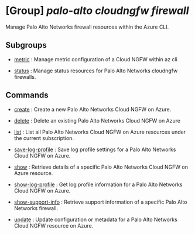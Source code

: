 # [Group] _palo-alto cloudngfw firewall_

Manage Palo Alto Networks firewall resources within the Azure CLI.

## Subgroups

- [metric](/Commands/palo-alto/cloudngfw/firewall/metric/readme.md)
: Manage metric configuration of a Cloud NGFW within az cli

- [status](/Commands/palo-alto/cloudngfw/firewall/status/readme.md)
: Manage status resources for Palo Alto Networks cloudngfw firewalls.

## Commands

- [create](/Commands/palo-alto/cloudngfw/firewall/_create.md)
: Create a new Palo Alto Networks Cloud NGFW on Azure.

- [delete](/Commands/palo-alto/cloudngfw/firewall/_delete.md)
: Delete an existing Palo Alto Networks Cloud NGFW on Azure

- [list](/Commands/palo-alto/cloudngfw/firewall/_list.md)
: List all Palo Alto Networks Cloud NGFW on Azure resources under the current subscription.

- [save-log-profile](/Commands/palo-alto/cloudngfw/firewall/_save-log-profile.md)
: Save log profile settings for a Palo Alto Networks Cloud NGFW on Azure.

- [show](/Commands/palo-alto/cloudngfw/firewall/_show.md)
: Retrieve details of a specific Palo Alto Networks Cloud NGFW on Azure resource.

- [show-log-profile](/Commands/palo-alto/cloudngfw/firewall/_show-log-profile.md)
: Get log profile information for a Palo Alto Networks Cloud NGFW on Azure.

- [show-support-info](/Commands/palo-alto/cloudngfw/firewall/_show-support-info.md)
: Retrieve support information of a specific Palo Alto Networks firewall.

- [update](/Commands/palo-alto/cloudngfw/firewall/_update.md)
: Update configuration or metadata for a Palo Alto Networks Cloud NGFW resource on Azure.
